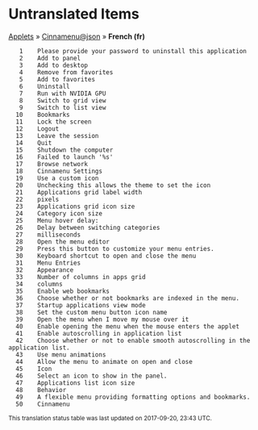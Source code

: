 # Untranslated Items
[Applets](../../../README.md) &#187; [Cinnamenu@json](../README.md) &#187; **French (fr)**

       1	Please provide your password to uninstall this application
       2	Add to panel
       3	Add to desktop
       4	Remove from favorites
       5	Add to favorites
       6	Uninstall
       7	Run with NVIDIA GPU
       8	Switch to grid view
       9	Switch to list view
      10	Bookmarks
      11	Lock the screen
      12	Logout
      13	Leave the session
      14	Quit
      15	Shutdown the computer
      16	Failed to launch '%s'
      17	Browse network
      18	Cinnamenu Settings
      19	Use a custom icon
      20	Unchecking this allows the theme to set the icon
      21	Applications grid label width
      22	pixels
      23	Applications grid icon size
      24	Category icon size
      25	Menu hover delay:
      26	Delay between switching categories
      27	milliseconds
      28	Open the menu editor
      29	Press this button to customize your menu entries.
      30	Keyboard shortcut to open and close the menu
      31	Menu Entries
      32	Appearance
      33	Number of columns in apps grid
      34	columns
      35	Enable web bookmarks
      36	Choose whether or not bookmarks are indexed in the menu.
      37	Startup applications view mode
      38	Set the custom menu button icon name
      39	Open the menu when I move my mouse over it
      40	Enable opening the menu when the mouse enters the applet
      41	Enable autoscrolling in application list
      42	Choose whether or not to enable smooth autoscrolling in the application list.
      43	Use menu animations
      44	Allow the menu to animate on open and close
      45	Icon
      46	Select an icon to show in the panel.
      47	Applications list icon size
      48	Behavior
      49	A flexible menu providing formatting options and bookmarks.
      50	Cinnamenu

<sup>This translation status table was last updated on 2017-09-20, 23:43 UTC.</sup>
